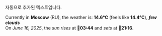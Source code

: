 
자동으로 추가된 텍스트입니다.

<!--START_SECTION:weather:moscow-->
Currently in **Moscow** (RU), the weather is: **14.6°C** (feels like **14.4°C**), ***few clouds***<br/>
On *June 16, 2025*, the *sun rises* at 🌅**03:44** and *sets* at 🌇**21:16**.
<!--END_SECTION:weather-->
